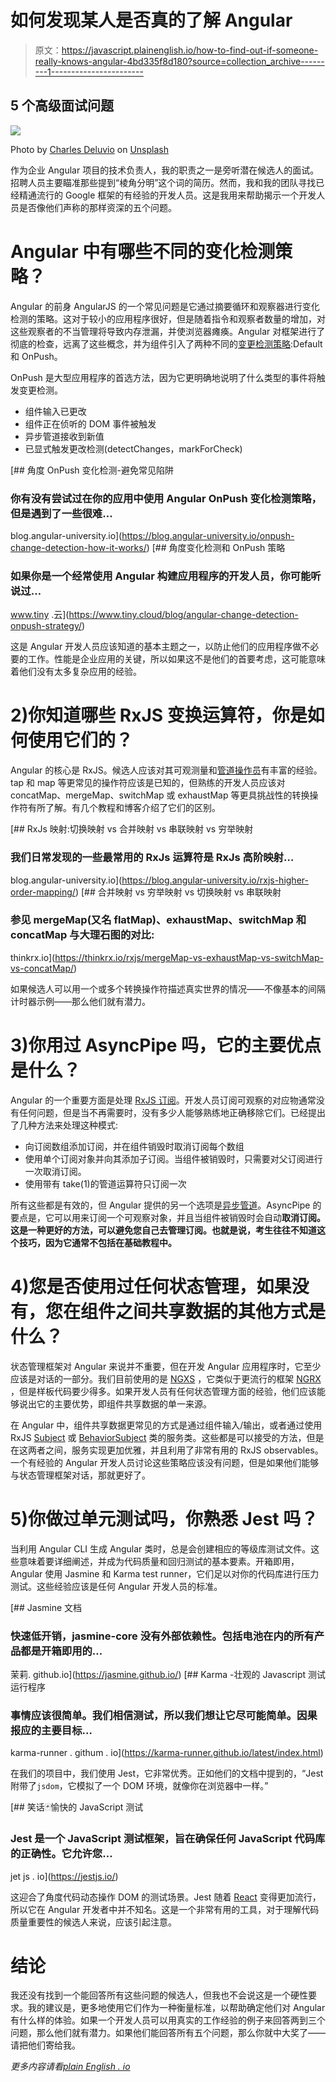 # 如何发现某人是否真的了解 Angular

> 原文：<https://javascript.plainenglish.io/how-to-find-out-if-someone-really-knows-angular-4bd335f8d180?source=collection_archive---------1----------------------->

## 5 个高级面试问题

![](img/13e162f4e8d26501af48b962d96a1da0.png)

Photo by [Charles Deluvio](https://unsplash.com/@charlesdeluvio?utm_source=medium&utm_medium=referral) on [Unsplash](https://unsplash.com?utm_source=medium&utm_medium=referral)

作为企业 Angular 项目的技术负责人，我的职责之一是旁听潜在候选人的面试。招聘人员主要瞄准那些提到“棱角分明”这个词的简历。然而，我和我的团队寻找已经精通流行的 Google 框架的有经验的开发人员。这是我用来帮助揭示一个开发人员是否像他们声称的那样资深的五个问题。

# Angular 中有哪些不同的变化检测策略？

Angular 的前身 AngularJS 的一个常见问题是它通过摘要循环和观察器进行变化检测的策略。这对于较小的应用程序很好，但是随着指令和观察者数量的增加，对这些观察者的不当管理将导致内存泄漏，并使浏览器瘫痪。Angular 对框架进行了彻底的检查，远离了这些概念，并为组件引入了两种不同的[变更检测策略](https://angular.io/api/core/ChangeDetectionStrategy):Default 和 OnPush。

OnPush 是大型应用程序的首选方法，因为它更明确地说明了什么类型的事件将触发变更检测。

*   组件输入已更改
*   组件正在侦听的 DOM 事件被触发
*   异步管道接收到新值
*   已显式触发更改检测(detectChanges，markForCheck)

[](https://blog.angular-university.io/onpush-change-detection-how-it-works/) [## 角度 OnPush 变化检测-避免常见陷阱

### 你有没有尝试过在你的应用中使用 Angular OnPush 变化检测策略，但是遇到了一些很难…

blog.angular-university.io](https://blog.angular-university.io/onpush-change-detection-how-it-works/) [](https://www.tiny.cloud/blog/angular-change-detection-onpush-strategy/) [## 角度变化检测和 OnPush 策略

### 如果你是一个经常使用 Angular 构建应用程序的开发人员，你可能听说过…

www.tiny .云](https://www.tiny.cloud/blog/angular-change-detection-onpush-strategy/) 

这是 Angular 开发人员应该知道的基本主题之一，以防止他们的应用程序做不必要的工作。性能是企业应用的关键，所以如果这不是他们的首要考虑，这可能意味着他们没有太多复杂应用的经验。

# 2)你知道哪些 RxJS 变换运算符，你是如何使用它们的？

Angular 的核心是 RxJS。候选人应该对其可观测量和[管道操作员](https://rxjs.dev/guide/operators#piping)有丰富的经验。tap 和 map 等更常见的操作符应该是已知的，但熟练的开发人员应该对 concatMap、mergeMap、switchMap 或 exhaustMap 等更具挑战性的转换操作符有所了解。有几个教程和博客介绍了它们的区别。

[](https://blog.angular-university.io/rxjs-higher-order-mapping/) [## RxJs 映射:切换映射 vs 合并映射 vs 串联映射 vs 穷举映射

### 我们日常发现的一些最常用的 RxJs 运算符是 RxJs 高阶映射…

blog.angular-university.io](https://blog.angular-university.io/rxjs-higher-order-mapping/)  [## 合并映射 vs 穷举映射 vs 切换映射 vs 串联映射

### 参见 mergeMap(又名 flatMap)、exhaustMap、switchMap 和 concatMap 与大理石图的对比:

thinkrx.io](https://thinkrx.io/rxjs/mergeMap-vs-exhaustMap-vs-switchMap-vs-concatMap/) 

如果候选人可以用一个或多个转换操作符描述真实世界的情况——不像基本的间隔计时器示例——那么他们就有潜力。

# 3)你用过 AsyncPipe 吗，它的主要优点是什么？

Angular 的一个重要方面是处理 [RxJS 订阅](https://rxjs.dev/guide/subscription)。开发人员订阅可观察的对应物通常没有任何问题，但是当不再需要时，没有多少人能够熟练地正确移除它们。已经提出了几种方法来处理这种模式:

*   向订阅数组添加订阅，并在组件销毁时取消订阅每个数组
*   使用单个订阅对象并向其添加子订阅。当组件被销毁时，只需要对父订阅进行一次取消订阅。
*   使用带有 take(1)的管道运算符只订阅一次

所有这些都是有效的，但 Angular 提供的另一个选项是[异步管道](https://angular.io/api/common/AsyncPipe)。AsyncPipe 的要点是，它可以用来订阅一个可观察对象，并且当组件被销毁时会自动**取消订阅。这是一种更好的方法，可以避免您自己去管理订阅。也就是说，考生往往不知道这个技巧，因为它通常不包括在基础教程中。**

# 4)您是否使用过任何状态管理，如果没有，您在组件之间共享数据的其他方式是什么？

状态管理框架对 Angular 来说并不重要，但在开发 Angular 应用程序时，它至少应该是对话的一部分。我们目前使用的是 [NGXS](https://www.ngxs.io/) ，它类似于更流行的框架 [NGRX](https://ngrx.io) ，但是样板代码要少得多。如果开发人员有任何状态管理方面的经验，他们应该能够说出它的主要优势，即组件共享数据的单一来源。

在 Angular 中，组件共享数据更常见的方式是通过组件输入/输出，或者通过使用 RxJS [Subject](https://www.learnrxjs.io/learn-rxjs/subjects/subject) 或 [BehaviorSubject](https://www.learnrxjs.io/learn-rxjs/subjects/behaviorsubject) 类的服务类。这些都是可以接受的方法，但是在这两者之间，服务实现更加优雅，并且利用了非常有用的 RxJS observables。一个有经验的 Angular 开发人员讨论这些策略应该没有问题，但是如果他们能够与状态管理框架对话，那就更好了。

# 5)你做过单元测试吗，你熟悉 Jest 吗？

当利用 Angular CLI 生成 Angular 类时，总是会创建相应的等级库测试文件。这些意味着要详细阐述，并成为代码质量和回归测试的基本要素。开箱即用，Angular 使用 Jasmine 和 Karma test runner，它们足以对你的代码库进行压力测试。这些经验应该是任何 Angular 开发人员的标准。

[](https://jasmine.github.io/) [## Jasmine 文档

### 快速低开销，jasmine-core 没有外部依赖性。包括电池在内的所有产品都是开箱即用的…

茉莉. github.io](https://jasmine.github.io/) [](https://karma-runner.github.io/latest/index.html) [## Karma -壮观的 Javascript 测试运行程序

### 事情应该很简单。我们相信测试，所以我们想让它尽可能简单。因果报应的主要目标…

karma-runner . githum . io](https://karma-runner.github.io/latest/index.html) 

在我们的项目中，我们使用 Jest，它非常优秀。正如他们的文档中提到的，“Jest 附带了`jsdom`，它模拟了一个 DOM 环境，就像你在浏览器中一样。”

[](https://jestjs.io/) [## 笑话🃏愉快的 JavaScript 测试

### Jest 是一个 JavaScript 测试框架，旨在确保任何 JavaScript 代码库的正确性。它允许您…

jet js . io](https://jestjs.io/) 

这迎合了角度代码动态操作 DOM 的测试场景。Jest 随着 [React](https://reactjs.org) 变得更加流行，所以它在 Angular 开发者中并不知名。这是一个非常有用的工具，对于理解代码质量重要性的候选人来说，应该引起注意。

# 结论

我还没有找到一个能回答所有这些问题的候选人，但我也不会说这是一个硬性要求。我的建议是，更多地使用它们作为一种衡量标准，以帮助确定他们对 Angular 有什么样的体验。如果一个开发人员可以用真实的工作经验的例子来回答两到三个问题，那么他们就有潜力。如果他们能回答所有五个问题，那么你就中大奖了——请把他们寄给我。

*更多内容请看*[*plain English . io*](http://plainenglish.io/)